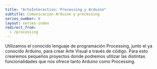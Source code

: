 ```yaml
---
title: "ArteInteractivo: Processing y Arduino"
subtitle: Comunicacion Arduino y processing
series_number: 8
layout: series-index
redirect_from:
  - /processing
---
```


Utilizamos el conocido lenguaje de programación Processing, junto el ya conocido Arduino, para crear Arte Visual a través de código. Para esto crearemos pequeños proyectos donde podremos utilizar las distintas funcionalidades que nos ofrece tanto Arduino como Processing.
